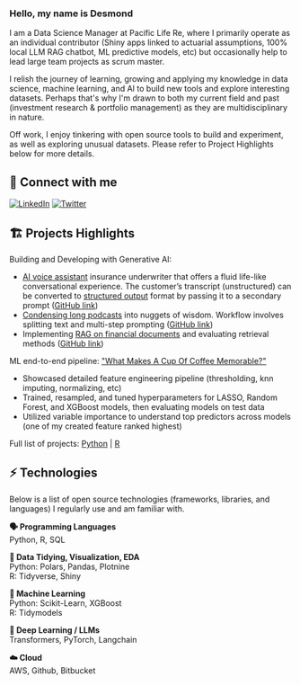 ### Hello, my name is Desmond

I am a Data Science Manager at Pacific Life Re, where I primarily operate as an individual contributor (Shiny apps linked to actuarial assumptions, 100% local LLM RAG chatbot, ML predictive models, etc)  but occasionally help to lead large team projects as scrum master. 

I relish the journey of learning, growing and applying my knowledge in data science, machine learning, and AI to build new tools and explore interesting datasets. Perhaps that's why I'm drawn to both my current field and past (investment research & portfolio management) as they are multidisciplinary in nature.

Off work, I enjoy tinkering with open source tools to build and experiment, as well as exploring unusual datasets. Please refer to Project Highlights below for more details. 

## 🔗 Connect with me 
<a href="https://www.linkedin.com/in/choydesmond/" target="_blank"><img alt="LinkedIn" src="https://img.shields.io/badge/linkedin-%230077B5.svg?&style=for-the-badge&logo=linkedin&logoColor=white" /></a>
<a href="https://x.com/Norest" target="_blank"><img alt="Twitter" src="https://img.shields.io/badge/twitter-%231DA1F2.svg?&style=for-the-badge&logo=twitter&logoColor=white" /></a>

## 🏗️ Projects Highlights

Building and Developing with Generative AI:
+ [AI voice assistant](https://nbsanity.com/static/1fa0f3c9c93d58847829cbbb8aecde56/ai_insurance_underwriter.html#voice-assistant-prompt) insurance underwriter that offers a fluid life-like conversational experience. The customer’s transcript (unstructured) can be converted to [structured output](https://nbsanity.com/static/1fa0f3c9c93d58847829cbbb8aecde56/ai_insurance_underwriter.html#llm-prompt) format by passing it to a secondary prompt ([GitHub link](https://github.com/DesmondChoy/ai_underwriter))
+ [Condensing long podcasts](https://nbsanity.com/static/07dba1cb4a8538af06b6e05d96878eb3/transcript_summarization_final.html#:~:text=In%20this%20prompt%2C%20I%E2%80%99m%20trying%20to%20find%20a%20balance%20%2D%20a%20summary%20yet%20not%20too%20condensed%2C%20since%20a%20final%20summary%20will%20take%20place%20later.) into nuggets of wisdom. Workflow involves splitting text and multi-step prompting ([GitHub link](https://github.com/DesmondChoy/podcast_transcript))
+ Implementing [RAG on financial documents](https://nbsanity.com/static/360e99a69f40d828b2f5cf7371072bef/rag.html#question-answering) and evaluating retrieval methods ([GitHub link](https://github.com/DesmondChoy/financial_text_rag))

ML end-to-end pipeline: ["What Makes A Cup Of Coffee Memorable?"](https://desmondchoy.github.io/r_projects/2020-08-29-predicting-coffee-quality-with-ml.en-us.html)
+ Showcased detailed feature engineering pipeline (thresholding, knn imputing, normalizing, etc)
+ Trained, resampled, and tuned hyperparameters for LASSO, Random Forest, and XGBoost models, then evaluating models on test data
+ Utilized variable importance to understand top predictors across models (one of my created feature ranked highest)

Full list of projects: [Python](https://github.com/DesmondChoy?tab=repositories) | [R](https://desmondchoy.github.io/r_projects/)

## ⚡ Technologies 

Below is a list of open source technologies (frameworks, libraries, and languages) I regularly use and am familiar with. 

**🗣️ Programming Languages**  
Python, R, SQL

**🧹 Data Tidying, Visualization, EDA**  
Python: Polars, Pandas, Plotnine  
R: Tidyverse, Shiny

**🤖 Machine Learning**  
Python: Scikit-Learn, XGBoost  
R: Tidymodels

**🎲 Deep Learning / LLMs**  
Transformers, PyTorch, Langchain

**☁️ Cloud**  
AWS, Github, Bitbucket

<!--
**DesmondChoy/desmondchoy** is a ✨ _special_ ✨ repository because its `README.md` (this file) appears on your GitHub profile.

Here are some ideas to get you started:

- 🔭 I’m currently working on ...
- 🌱 I’m currently learning ...
- 👯 I’m looking to collaborate on ...
- 🤔 I’m looking for help with ...
- 💬 Ask me about ...
- 📫 How to reach me: ...
- 😄 Pronouns: ...
- ⚡ Fun fact: ...
-->

